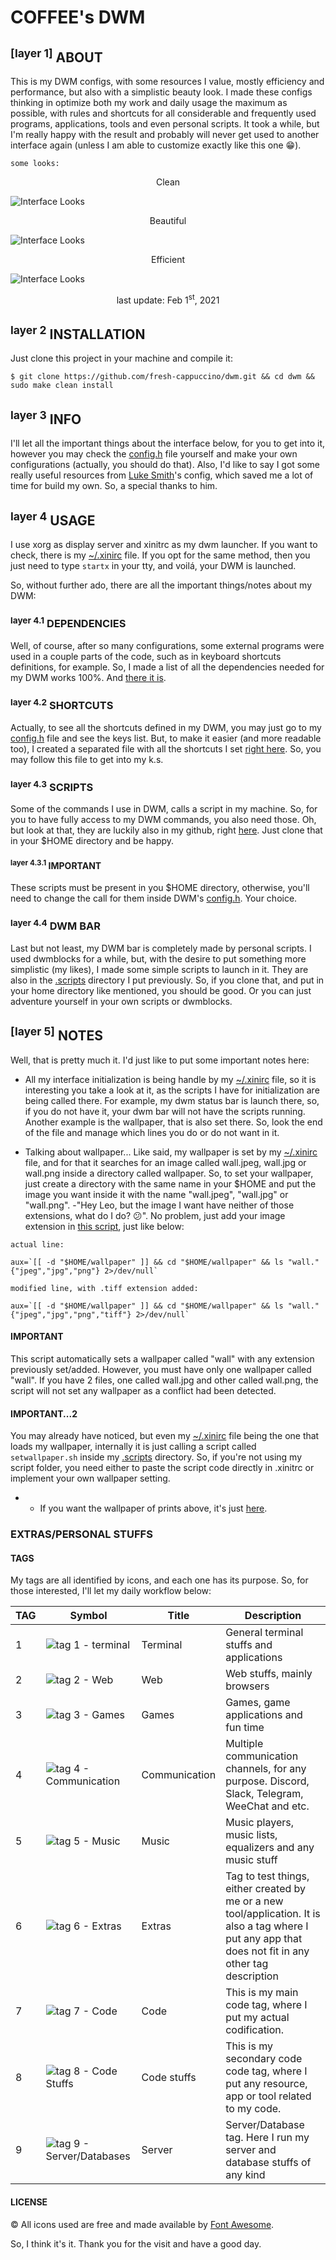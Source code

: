 # COFFEE's DWM

## <sup>[layer 1]</sup> ABOUT
This is my DWM configs, with some resources I value, mostly efficiency and performance, but also with a simplistic beauty look. I made these configs thinking in optimize both my work and daily usage the maximum as possible, with rules and shortcuts for all considerable and frequently used programs, applications, tools and even personal scripts. It took a while, but I'm really happy with the result and probably will never get used to another interface again (unless I am able to customize exactly like this one :grin:).

`some looks:`
<p align="center">Clean<p/>

![Interface Looks](https://raw.githubusercontent.com/fresh-cappuccino/dwm/master/resources/img/looks/interface_look_clean.png "Interface Looks")
<p align="center">Beautiful<p/>

![Interface Looks](https://raw.githubusercontent.com/fresh-cappuccino/dwm/master/resources/img/looks/interface_look_lainfetch.png "Interface Looks")
<p align="center">Efficient<p/>

![Interface Looks](https://raw.githubusercontent.com/fresh-cappuccino/dwm/master/resources/img/looks/interface_look_apps.png "Interface Looks")
<p align="center">last update: Feb 1<sup>st</sup>, 2021</p>

## <sup>layer 2</sup> INSTALLATION
Just clone this project in your machine and compile it:

```
$ git clone https://github.com/fresh-cappuccino/dwm.git && cd dwm && sudo make clean install
```

## <sup>layer 3</sup> INFO
I'll let all the important things about the interface below, for you to get into it, however you may check the [config.h](https://github.com/fresh-cappuccino/dwm/blob/master/config.h) file yourself and make your own configurations (actually, you should do that). Also, I'd like to say I got some really useful resources from [Luke Smith](https://github.com/LukeSmithxyz/dwm)'s config, which saved me a lot of time for build my own. So, a special thanks to him.

## <sup>layer 4</sup> USAGE
I use xorg as display server and xinitrc as my dwm launcher. If you want to check, there is my [~/.xinirc](https://github.com/fresh-cappuccino/linux-config/blob/master/.xinitrc) file. If you opt for the same method, then you just need to type `startx` in your tty, and voilá, your DWM is launched.

So, without further ado, there are all the important things/notes about my DWM:
### <sup>layer 4.1</sup> DEPENDENCIES
Well, of course, after so many configurations, some external programs were used in a couple parts of the code, such as in keyboard shortcuts definitions, for example. So, I made a list of all the dependencies needed for my DWM works 100%. And [there it is](https://github.com/fresh-cappuccino/dwm/blob/master/dependencies.md).

### <sup>layer 4.2</sup> SHORTCUTS
Actually, to see all the shortcuts defined in my DWM, you may just go to my [config.h](https://github.com/fresh-cappuccino/dwm/blob/master/config.h) file and see the keys list. But, to make it easier (and more readable too), I created a separated file with all the shortcuts I set [right here](https://github.com/fresh-cappuccino/dwm/blob/master/keyboard_shortcuts.md). So, you may follow this file to get into my k.s.

### <sup>layer 4.3</sup> SCRIPTS
Some of the commands I use in DWM, calls a script in my machine. So, for you to have fully access to my DWM commands, you also need those. Oh, but look at that, they are luckily also in my github, right [here](https://github.com/fresh-cappuccino/.scripts). Just clone that in your $HOME directory and be happy.
#### <sup>layer 4.3.1</sup> IMPORTANT
These scripts must be present in you $HOME directory, otherwise, you'll need to change the call for them inside DWM's [config.h](https://github.com/fresh-cappuccino/dwm/blob/master/config.h). Your choice.

### <sup>layer 4.4</sup> DWM BAR
Last but not least, my DWM bar is completely made by personal scripts. I used dwmblocks for a while, but, with the desire to put something more simplistic (my likes), I made some simple scripts to launch in it. They are also in the [.scripts](https://github.com/fresh-cappuccino/.scripts) directory I put previously. So, if you clone that, and put in your home directory like mentioned, you should be good. Or you can just adventure yourself in your own scripts or dwmblocks.

## <sup>[layer 5]</sup> NOTES
Well, that is pretty much it. I'd just like to put some important notes here:
* All my interface initialization is being handle by my [~/.xinirc](https://github.com/fresh-cappuccino/linux-config/blob/master/.xinitrc) file, so it is interesting you take a look at it, as the scripts I have for initialization are being called there. For example, my dwm status bar is launch there, so, if you do not have it, your dwm bar will not have the scripts running. Another example is the wallpaper, that is also set there. So, look the end of the file and manage which lines you do or do not want in it.

* Talking about wallpaper... Like said, my wallpaper is set by my [~/.xinirc](https://github.com/fresh-cappuccino/linux-config/blob/master/.xinitrc) file, and for that it searches for an image called wall.jpeg, wall.jpg or wall.png inside a directory called wallpaper. So, to set your wallpaper, just create a directory with the same name in your $HOME and put the image you want inside it with the name "wall.jpeg", "wall.jpg" or "wall.png". -"Hey Leo, but the image I want have neither of those extensions, what do I do? :confused:". No problem, just add your image extension in [this script](https://github.com/fresh-cappuccino/.scripts/blob/master/dwm/setwallpaper.sh), just like below:

`actual line:`
```
aux=`[[ -d "$HOME/wallpaper" ]] && cd "$HOME/wallpaper" && ls "wall."{"jpeg","jpg","png"} 2>/dev/null`
```

`modified line, with .tiff extension added:`
```
aux=`[[ -d "$HOME/wallpaper" ]] && cd "$HOME/wallpaper" && ls "wall."{"jpeg","jpg","png","tiff"} 2>/dev/null`
```
#### IMPORTANT
This script automatically sets a wallpaper called "wall" with any extension previously set/added. However, you must have only one wallpaper called "wall". If you have 2 files, one called wall.jpg and other called wall.png, the script will not set any wallpaper as a conflict had been detected.

#### IMPORTANT...2
You may already have noticed, but even my [~/.xinirc](https://github.com/fresh-cappuccino/linux-config/blob/master/.xinitrc) file being the one that loads my wallpaper, internally it is just calling a script called `setwallpaper.sh` inside my [.scripts](https://github.com/fresh-cappuccino/.scripts) directory. So, if you're not using my script folder, you need either to paste the script code directly in .xinitrc or implement your own wallpaper setting.

* * If you want the wallpaper of prints above, it's just [here](https://github.com/fresh-cappuccino/linux-config/tree/master/wallpaper).

### EXTRAS/PERSONAL STUFFS

#### TAGS
My tags are all identified by icons, and each one has its purpose. So, for those interested, I'll let my daily workflow below:

| TAG | Symbol                                                                                                               | Title         | Description                                                                                                                                             |
|-----|----------------------------------------------------------------------------------------------------------------------|---------------|---------------------------------------------------------------------------------------------------------------------------------------------------------|
| 1   | ![tag 1 - terminal](https://raw.githubusercontent.com/fresh-cappuccino/dwm/master/resources/img/icons/tag1.svg)      | Terminal      | General terminal stuffs and applications                                                                                                                |
| 2   | ![tag 2 - Web](https://raw.githubusercontent.com/fresh-cappuccino/dwm/master/resources/img/icons/tag2.svg)           | Web           | Web stuffs, mainly browsers                                                                                                                             |
| 3   | ![tag 3 - Games](https://raw.githubusercontent.com/fresh-cappuccino/dwm/master/resources/img/icons/tag3.svg)         | Games         | Games, game applications and fun time                                                                                                                   |
| 4   | ![tag 4 - Communication](https://raw.githubusercontent.com/fresh-cappuccino/dwm/master/resources/img/icons/tag4.svg) | Communication | Multiple communication channels, for any purpose. Discord, Slack, Telegram, WeeChat and etc.                                                            |
| 5   | ![tag 5 - Music](https://raw.githubusercontent.com/fresh-cappuccino/dwm/master/resources/img/icons/tag5.svg)         | Music         | Music players, music lists, equalizers and any music stuff                                                                                              |
| 6   | ![tag 6 - Extras](https://raw.githubusercontent.com/fresh-cappuccino/dwm/master/resources/img/icons/tag6.svg)        | Extras        | Tag to test things, either created by me or a new tool/application. It is also a tag where I put any app that does not fit in any other tag description |
| 7   | ![tag 7 - Code](https://raw.githubusercontent.com/fresh-cappuccino/dwm/master/resources/img/icons/tag7.svg)          | Code          | This is my main code tag, where I put my actual codification.                                                                                           |
| 8   | ![tag 8 - Code Stuffs](https://raw.githubusercontent.com/fresh-cappuccino/dwm/master/resources/img/icons/tag8.svg)   | Code stuffs   | This is my secondary code code tag, where I put any resource, app or tool related to my code.                                                           |
| 9   | ![tag 9 - Server/Databases](https://raw.githubusercontent.com/fresh-cappuccino/dwm/master/resources/img/icons/tag9.svg)                                                                                        | Server        | Server/Database tag. Here I run my server and database stuffs of any kind                                                                               |

#### LICENSE
© All icons used are free and made available by [Font Awesome](https://fontawesome.com/license).

So, I think it's it. Thank you for the visit and have a good day.
